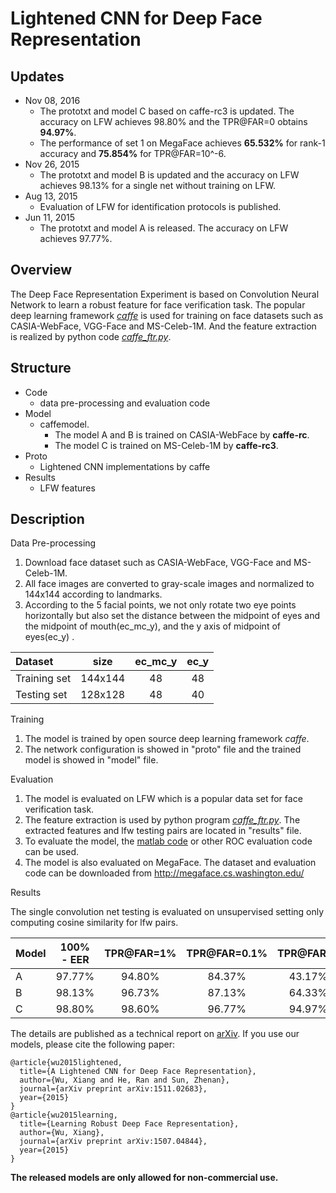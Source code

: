Lightened CNN for Deep Face Representation
===================
Updates
---
 - Nov 08, 2016
	 - The prototxt and model C based on caffe-rc3 is updated. The accuracy on LFW achieves 98.80% and the TPR@FAR=0 obtains **94.97%**. 
	 - The performance of set 1 on MegaFace achieves **65.532%** for rank-1 accuracy and **75.854%** for TPR@FAR=10^-6. 
 - Nov 26, 2015
	 - The prototxt and model B is updated and the accuracy on LFW achieves 98.13% for a single net without training on LFW. 
 - Aug 13, 2015
	 - Evaluation of LFW for identification protocols is published.  
 - Jun 11, 2015
	 - The prototxt and model A is released. The accuracy on LFW achieves 97.77%. 

Overview
-----------

The Deep Face Representation Experiment is based on Convolution Neural Network to learn a robust feature for face verification task. The popular deep learning framework [<i>caffe</i>][1] is used for training on face datasets such as CASIA-WebFace, VGG-Face and MS-Celeb-1M. And the feature extraction is realized by python code [<i>caffe_ftr.py</i>][3].

Structure
-------------

 - Code
	 - data pre-processing and evaluation code
 - Model
	 - caffemodel. 
		 - The model A and B is trained on CASIA-WebFace by **caffe-rc**.
		 - The model C is trained on MS-Celeb-1M by **caffe-rc3**. 
 - Proto
	 - Lightened CNN implementations by caffe
 - Results
	 - LFW features



Description
-------------
Data Pre-processing

 1. Download face dataset such as  CASIA-WebFace, VGG-Face and MS-Celeb-1M.
 2. All face images are converted to gray-scale images and normalized to 144x144 according to landmarks. 
 3. According to the 5 facial points, we not only rotate two eye points horizontally but also set the distance between the midpoint of eyes and the midpoint of mouth(ec_mc_y), and the y axis of midpoint of eyes(ec_y) .

   Dataset     | size    |  ec_mc_y  | ec_y  
  :----| :-----: | :----:    | :----: 
  Training set | 144x144 |     48    | 48    
  Testing set  | 128x128 |     48    | 40    

Training

 1. The model is trained by open source deep learning framework <i>caffe</i>.
 2. The network configuration is showed in "proto" file and the trained model is showed in "model" file.

Evaluation

 1. The model is evaluated on LFW which is a popular data set for face verification task.
 2. The feature extraction is used by python program [<i>caffe_ftr.py</i>][3]. The extracted features and lfw testing pairs are located in "results" file.
 3. To evaluate the model, the [matlab code][4] or other ROC evaluation code can be used. 
 4. The model is also evaluated on MegaFace. The dataset and evaluation code can be downloaded from http://megaface.cs.washington.edu/


Results

The single convolution net testing is evaluated on unsupervised setting only computing cosine similarity for lfw pairs.   

|   Model | 100% - EER | TPR@FAR=1%   | TPR@FAR=0.1%| TPR@FAR=0| Rank-1| DIR@FAR=1%|
| :------- | :----: | :---: | :---: |:---: | :---: |:---: |
| A | 97.77% |  94.80% | 84.37%| 43.17%| 84.79%| 63.09%|
| B | 98.13% |    96.73%    |    87.13%  |    64.33%  |   89.21%   |   69.46%   |
| C | 98.80% |    98.60%    |    96.77%  |    94.97%  |   93.80%   |   84.40%   |


The details are published as a technical report on [arXiv][5]. 
If you use our models, please cite the following paper:

	@article{wu2015lightened,
	  title={A Lightened CNN for Deep Face Representation},
	  author={Wu, Xiang and He, Ran and Sun, Zhenan},
	  journal={arXiv preprint arXiv:1511.02683},
	  year={2015}
	}
	@article{wu2015learning,
	  title={Learning Robust Deep Face Representation},
	  author={Wu, Xiang},
	  journal={arXiv preprint arXiv:1507.04844},
	  year={2015}
	}

**The released models are only allowed for non-commercial use.**

  [1]: https://github.com/AlfredXiangWu/caffe
  [2]: http://www.cbsr.ia.ac.cn/english/CASIA-WebFace-Database.html
  [3]: https://github.com/AlfredXiangWu/python_misc/blob/master/caffe/caffe_ftr.py
  [4]: https://github.com/AlfredXiangWu/lfw_face_verification_experiment/blob/master/code/evaluation.m
  [5]: http://arxiv.org/abs/1511.02683
  

